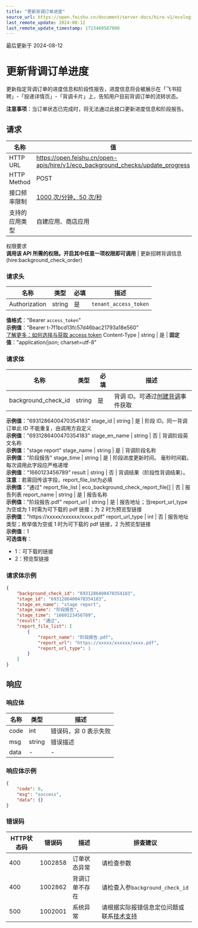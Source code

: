 ```yaml
---
title: "更新背调订单进度"
source_url: https://open.feishu.cn/document/server-docs/hire-v1/ecological-docking/eco_background_check/update_progress
last_remote_update: 2024-08-12
last_remote_update_timestamp: 1723460587000
---
```

最后更新于 2024-08-12

# 更新背调订单进度

更新指定背调订单的进度信息和阶段性报告，进度信息将会被展示在「飞书招聘」-「投递详情页」-「背调卡片」上，告知用户目前背调订单的流转状态。

**注意事项**：当订单状态已完成时，将无法通过此接口更新进度信息和阶段报告。

## 请求
名称 | 值
---|---
HTTP URL | https://open.feishu.cn/open-apis/hire/v1/eco_background_checks/update_progress
HTTP Method | POST
接口频率限制 | [1000 次/分钟、50 次/秒](https://open.feishu.cn/document/ukTMukTMukTM/uUzN04SN3QjL1cDN)
支持的应用类型 | 自建应用、商店应用
权限要求  
            **调用该 API 所需的权限。开启其中任意一项权限即可调用** | 更新招聘背调信息(hire:background_check_order)

### 请求头

名称 | 类型 | 必填 | 描述
--- | --- | --- | ---
Authorization | string | 是 | `tenant_access_token`  
**值格式**："Bearer `access_token`"  
**示例值**："Bearer t-7f1bcd13fc57d46bac21793a18e560"  
[了解更多：如何选择与获取 access token](https://open.feishu.cn/document/uAjLw4CM/ugTN1YjL4UTN24CO1UjN/trouble-shooting/how-to-choose-which-type-of-token-to-use)
Content-Type | string | 是 | **固定值**："application/json; charset=utf-8"

### 请求体

名称 | 类型 | 必填 | 描述
--- | --- | --- | ---
background_check_id | string | 是 | 背调 ID。可通过[创建背调](https://open.feishu.cn/document/ukTMukTMukTM/uMzM1YjLzMTN24yMzUjN/hire-v1/eco_background_check/events/created)事件获取  
**示例值**："6931286400470354183"
stage_id | string | 是 | 阶段 ID。同一背调订单此 ID 不能重复，由调用方自定义  
**示例值**："6931286400470354183"
stage_en_name | string | 否 | 背调阶段英文名称  
**示例值**："stage report"
stage_name | string | 是 | 背调阶段名称  
**示例值**："阶段报告"
stage_time | string | 是 | 阶段进度更新时间。 毫秒时间戳，每次调用此字段应严格递增  
**示例值**："1660123456789"
result | string | 否 | 背调结果（阶段性背调结果）。  
**注意**：若需回传该字段，report_file_list为必填  
**示例值**："通过"
report_file_list | eco_background_check_report_file\[\] | 否 | 报告列表
report_name | string | 是 | 报告名称  
**示例值**："阶段报告.pdf"
report_url | string | 是 | 报告地址；当report_url_type 为空或为 1 时需为可下载的 pdf 链接；为 2 时为预览型链接  
**示例值**："https://xxxxx/xxxxxx/xxxx.pdf"
report_url_type | int | 否 | 报告地址类型；枚举值为空或 1 时为可下载的 pdf 链接，2 为预览型链接  
**示例值**：1  
**可选值有**：  
- 1：可下载的链接  
- 2：预览型链接

### 请求体示例
```json
{
    "background_check_id": "6931286400470354183",
    "stage_id": "6931286400470354183",
    "stage_en_name": "stage report",
    "stage_name": "阶段报告",
    "stage_time": "1660123456789",
    "result": "通过",
    "report_file_list": [
        {
            "report_name": "阶段报告.pdf",
            "report_url": "https://xxxxx/xxxxxx/xxxx.pdf",
            "report_url_type": 1
        }
    ]
}
```

## 响应

### 响应体

名称 | 类型 | 描述
--- | --- | ---
code | int | 错误码，非 0 表示失败
msg | string | 错误描述
data | \- | \-

### 响应体示例
```json
{
    "code": 0,
    "msg": "success",
    "data": {}
}
```

### 错误码

HTTP状态码 | 错误码 | 描述 | 排查建议
--- | --- | --- | ---
400 | 1002858 | 订单状态异常 | 请检查参数
400 | 1002862 | 背调订单不存在 | 请检查入参`background_check_id`
500 | 1002001 | 系统异常 | 请根据实际报错信息定位问题或联系[技术支持](https://applink.feishu.cn/TLJpeNdW)

